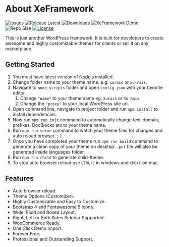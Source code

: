 # About XeFramework

[![Issues](https://img.shields.io/github/issues/XeCreators/xe-framework)](https://github.com/XeCreators/xe-framework/issues)
[![Release Latest](https://img.shields.io/github/v/release/XeCreators/xe-framework?color=yellowgreen)](https://github.com/XeCreators/xe-framework/releases/latest)
[![Downloads](https://img.shields.io/github/downloads/XeCreators/xe-framework/total)](https://github.com/XeCreators/xe-framework/releases/latest)
[![XeFramework Demo](https://img.shields.io/badge/XeFramework-Demo-blue)](https://demos.xecreators.pk/)
![Repo Size](https://img.shields.io/github/repo-size/XeCreators/xe-framework.svg)
[![License](https://img.shields.io/github/license/XeCreators/xe-framework)](https://github.com/XeCreators/xe-framework/blob/master/LICENSE.md)

This is just another WordPress framework. It is built for developers to create awesome and highly customizable themes for clients or sell it on any marketplace.

## Getting Started

1. You must have latest version of [Nodejs](https://nodejs.org/en/) installed.
2. Change folder name to your theme name. e.g: `xurais` or `xu-rais`.
3. Navigate to `node_scripts` folder and open `config.json` with your favorite editor.
   1. Change `"name"` to your theme name eg: `Xurais` or `Xu Rais`.
   2. Change the `"proxy"` to your local WordPress site url.
5. Open command line, navigate to project folder and run `npm install` to install dependencies.
6. Now run `npm run init` command to automatically change text-domain, prefixes, DocBlocks etc to your theme name.
7. Run `npm run serve` command to watch your theme files for changes and auto reload browser. ;-)
8. Once you have completed your theme run `npm run build` command to generate a clean copy of your theme on desktop. `.pot` file will also be generated inside languages folder.
9. Run `npm run child` to generate child-theme.
10. To stop auto browser reload use `CTRL+C` in windows and `CMD+C` on mac.

## Features

* Auto browser reload.
* Theme Options (Customizer).
* Highly Customizable and Easy to Customize.
* Bootstrap 4 and Fontawesome 5 Icons.
* Wide, Fluid and Boxed Layout.
* Right, Left or Both Sides Sidebar Supported.
* WooCommerce Ready.
* One Click Demo Import.
* Forever Free.
* Professional and Outstanding Support.
